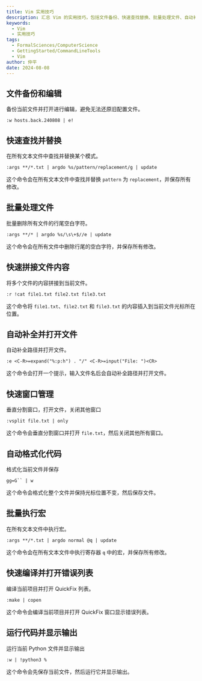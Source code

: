 ```yaml
---
title: Vim 实用技巧
description: 汇总 Vim 的实用技巧，包括文件备份、快速查找替换、批量处理文件、自动补全和窗口管理等。
keywords:
  - Vim
  - 实用技巧
tags:
  - FormalSciences/ComputerScience
  - GettingStarted/CommandLineTools
  - Vim
author: 仲平
date: 2024-08-08
---
```


## 文件备份和编辑

备份当前文件并打开进行编辑，避免无法还原旧配置文件。

```
:w hosts.back.240808 | e!
```

## 快速查找并替换

在所有文本文件中查找并替换某个模式。

```
:args **/*.txt | argdo %s/pattern/replacement/g | update
```

这个命令会在所有文本文件中查找并替换 `pattern` 为 `replacement`，并保存所有修改。

## 批量处理文件

批量删除所有文件的行尾空白字符。

```
:args **/* | argdo %s/\s\+$//e | update
```

这个命令会在所有文件中删除行尾的空白字符，并保存所有修改。

## 快速拼接文件内容

将多个文件的内容拼接到当前文件。

```
:r !cat file1.txt file2.txt file3.txt
```

这个命令将 `file1.txt`、`file2.txt` 和 `file3.txt` 的内容插入到当前文件光标所在位置。

## 自动补全并打开文件

自动补全路径并打开文件。

```
:e <C-R>=expand("%:p:h") . "/" <C-R>=input("File: ")<CR>
```

这个命令会打开一个提示，输入文件名后会自动补全路径并打开文件。

## 快速窗口管理

垂直分割窗口，打开文件，关闭其他窗口

```
:vsplit file.txt | only
```

这个命令会垂直分割窗口并打开 `file.txt`，然后关闭其他所有窗口。

## 自动格式化代码

格式化当前文件并保存

```
gg=G`` | w
```

这个命令会格式化整个文件并保持光标位置不变，然后保存文件。

## 批量执行宏

在所有文本文件中执行宏。

```
:args **/*.txt | argdo normal @q | update
```

这个命令会在所有文本文件中执行寄存器 `q` 中的宏，并保存所有修改。

## 快速编译并打开错误列表

编译当前项目并打开 QuickFix 列表。

```
:make | copen
```

这个命令会编译当前项目并打开 QuickFix 窗口显示错误列表。

## 运行代码并显示输出

运行当前 Python 文件并显示输出

```
:w | !python3 %
```

这个命令会先保存当前文件，然后运行它并显示输出。
